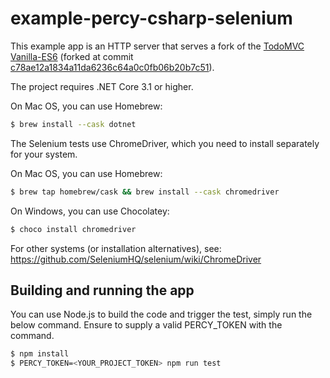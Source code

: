 # example-percy-csharp-selenium
This example app is an HTTP server that serves a fork of the [TodoMVC](https://github.com/tastejs/todomvc)
[Vanilla-ES6](https://github.com/tastejs/todomvc/tree/master/examples/vanilla-es6)
(forked at commit
[c78ae12a1834a11da6236c64a0c0fb06b20b7c51](https://github.com/tastejs/todomvc/tree/c78ae12a1834a11da6236c64a0c0fb06b20b7c51)).

The project requires .NET Core 3.1 or higher. 

On Mac OS, you can use Homebrew:
```bash
$ brew install --cask dotnet
```

The Selenium tests use ChromeDriver, which you need to install separately for your system.

On Mac OS, you can use Homebrew:
```bash
$ brew tap homebrew/cask && brew install --cask chromedriver
```

On Windows, you can use Chocolatey:

```bash
$ choco install chromedriver
```

For other systems (or installation alternatives), see:
https://github.com/SeleniumHQ/selenium/wiki/ChromeDriver

## Building and running the app

You can use Node.js to build the code and trigger the test, simply run the below command. Ensure to supply a valid PERCY_TOKEN with the command.

```bash
$ npm install
$ PERCY_TOKEN=<YOUR_PROJECT_TOKEN> npm run test
```